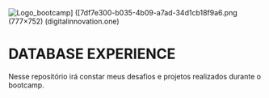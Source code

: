 

<img src="https://hermes.digitalinnovation.one/tracks/7df7e300-b035-4b09-a7ad-34d1cb18f9a6.png" title="" alt="Logo_bootcamp] ([7df7e300-b035-4b09-a7ad-34d1cb18f9a6.png (777×752) (digitalinnovation.one)" data-align="inline">

# DATABASE EXPERIENCE

Nesse repositório irá constar meus desafios e projetos realizados durante o bootcamp.
